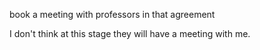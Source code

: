 book a meeting with professors in that agreement

I don't think at this stage they will have a meeting with me.
